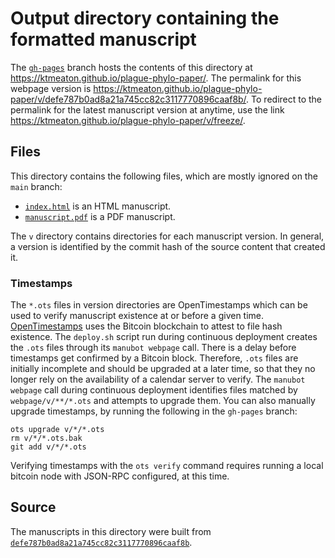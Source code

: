 # Output directory containing the formatted manuscript

The [`gh-pages`](https://github.com/ktmeaton/plague-phylo-paper/tree/gh-pages) branch hosts the contents of this directory at <https://ktmeaton.github.io/plague-phylo-paper/>.
The permalink for this webpage version is <https://ktmeaton.github.io/plague-phylo-paper/v/defe787b0ad8a21a745cc82c3117770896caaf8b/>.
To redirect to the permalink for the latest manuscript version at anytime, use the link <https://ktmeaton.github.io/plague-phylo-paper/v/freeze/>.

## Files

This directory contains the following files, which are mostly ignored on the `main` branch:

+ [`index.html`](index.html) is an HTML manuscript.
+ [`manuscript.pdf`](manuscript.pdf) is a PDF manuscript.

The `v` directory contains directories for each manuscript version.
In general, a version is identified by the commit hash of the source content that created it.

### Timestamps

The `*.ots` files in version directories are OpenTimestamps which can be used to verify manuscript existence at or before a given time.
[OpenTimestamps](https://opentimestamps.org/) uses the Bitcoin blockchain to attest to file hash existence.
The `deploy.sh` script run during continuous deployment creates the `.ots` files through its `manubot webpage` call.
There is a delay before timestamps get confirmed by a Bitcoin block.
Therefore, `.ots` files are initially incomplete and should be upgraded at a later time, so that they no longer rely on the availability of a calendar server to verify.
The `manubot webpage` call during continuous deployment identifies files matched by `webpage/v/**/*.ots` and attempts to upgrade them.
You can also manually upgrade timestamps, by running the following in the `gh-pages` branch:

```shell
ots upgrade v/*/*.ots
rm v/*/*.ots.bak
git add v/*/*.ots
```

Verifying timestamps with the `ots verify` command requires running a local bitcoin node with JSON-RPC configured, at this time.

## Source

The manuscripts in this directory were built from
[`defe787b0ad8a21a745cc82c3117770896caaf8b`](https://github.com/ktmeaton/plague-phylo-paper/commit/defe787b0ad8a21a745cc82c3117770896caaf8b).
